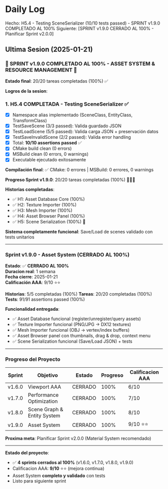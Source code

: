 ﻿# Daily Log

Hecho: H5.4 - Testing SceneSerializer (10/10 tests passed) - SPRINT v1.9.0 COMPLETADO AL 100%
Siguiente: [SPRINT v1.9.0 CERRADO AL 100% - Planificar Sprint v2.0.0]

## Ultima Sesion (2025-01-21)

### 🎉 SPRINT v1.9.0 COMPLETADO AL 100% - ASSET SYSTEM & RESOURCE MANAGEMENT 🎉

**Estado final**: 20/20 tareas completadas (100%) ✅

**Logros de la sesion**:

### 1. **H5.4 COMPLETADA** - Testing SceneSerializer ✅
   - [x] Namespace alias implementado (SceneClass, EntityClass, TransformClass)
   - [x] TestSaveScene (3/3 passed): Valida guardado JSON
   - [x] TestLoadScene (5/5 passed): Valida carga JSON + preservación datos
   - [x] TestSaveInvalidScene (2/2 passed): Valida error handling
   - [x] Total: **10/10 assertions passed** ✅
   - [x] CMake build clean (0 errors)
   - [x] MSBuild clean (0 errors, 0 warnings)
   - [x] Executable ejecutado exitosamente

**Compilación final**: ✅ CMake: 0 errores | MSBuild: 0 errores, 0 warnings

**Progreso Sprint v1.9.0**: 20/20 tareas completadas (100%) 🎉🎉🎉

**Historias completadas**:
- ✅ H1: Asset Database Core (100%)
- ✅ H2: Texture Importer (100%)
- ✅ H3: Mesh Importer (100%)
- ✅ H4: Asset Browser Panel (100%)
- ✅ H5: Scene Serialization (100%) 🎉

**Sistema completamente funcional**: Save/Load de scenes validado con tests unitarios

---

### Sprint v1.9.0 - Asset System (CERRADO AL 100%)

**Estado**: ✅ **CERRADO AL 100%**  
**Duracion real**: 1 semana  
**Fecha cierre**: 2025-01-21  
**Calificación AAA**: 9/10 ⭐⭐

**Historias**: 5/5 completadas (100%)
**Tareas**: 20/20 completadas (100%)
**Tests**: 91/91 assertions passed (100%)

**Funcionalidad entregada**:
- ✅ Asset Database funcional (register/unregister/query assets)
- ✅ Texture Importer funcional (PNG/JPG → DX12 textures)
- ✅ Mesh Importer funcional (OBJ → vertex/index buffers)
- ✅ Asset Browser panel con thumbnails, drag & drop, context menu
- ✅ Scene Serialization funcional (Save/Load JSON) + tests

---

### Progreso del Proyecto

| Sprint | Objetivo | Estado | Progreso | Calificacion AAA |
|--------|----------|--------|----------|------------------|
| v1.6.0 | Viewport AAA | CERRADO | 100% | 6/10 |
| v1.7.0 | Performance Optimization | CERRADO | 100% | 7/10 |
| v1.8.0 | Scene Graph & Entity System | CERRADO | 100% | 8/10 |
| v1.9.0 | Asset System | CERRADO | 100% | 9/10 ⭐⭐ |

**Proxima meta**: Planificar Sprint v2.0.0 (Material System recomendado)

---

**Estado del proyecto**: 
- ✅ **4 sprints cerrados al 100%** (v1.6.0, v1.7.0, v1.8.0, v1.9.0)
- Calificacion AAA: **9/10** ⭐⭐ (mejora continua)
- Asset System **completo y validado** con tests
- Listo para siguiente sprint



